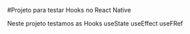 #Projeto para testar Hooks no React Native

Neste projeto testamos as Hooks
useState
useEffect
useFRef
